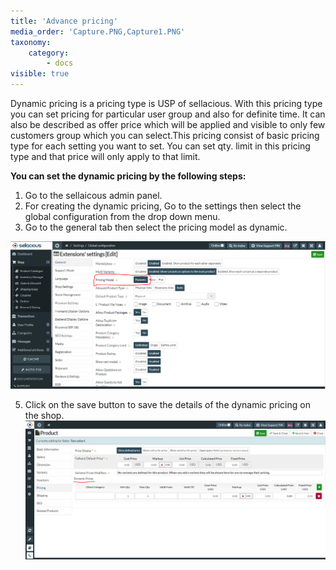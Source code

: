 ```yaml
---
title: 'Advance pricing'
media_order: 'Capture.PNG,Capture1.PNG'
taxonomy:
    category:
        - docs
visible: true
---
```


Dynamic pricing is a pricing type is USP of sellacious. With this pricing type you can set pricing for particular user group and also for definite time. It can also be described as offer price which will be applied and visible to only few customers group which you can select.This pricing consist of basic pricing type for each setting you want to set. You can set qty. limit in this pricing type and that price will only apply to that limit. 

**You can set the dynamic pricing by the following steps:**
1. Go to the sellaicous admin panel.
2. For creating the dynamic pricing, Go to the settings then select the global configuration from the drop down menu.
3. Go to the general tab then select the pricing model as dynamic.

![](Capture1.PNG)


5. Click on the save button to save the details of the dynamic pricing on the shop.
![](Capture.PNG)